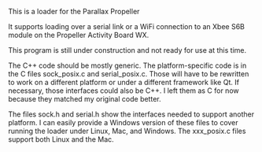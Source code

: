 This is a loader for the Parallax Propeller

It supports loading over a serial link or a WiFi connection to an Xbee S6B module on the
Propeller Activity Board WX.

This program is still under construction and not ready for use at this time.

The C++ code should be mostly generic. The platform-specific code is in the C files
sock_posix.c and serial_posix.c. Those will have to be rewritten to work on a different
platform or under a different framework like Qt. If necessary, those interfaces could
also be C++. I left them as C for now because they matched my original code better.

The files sock.h and serial.h show the interfaces needed to support another platform.
I can easily provide a Windows version of these files to cover running the loader
under Linux, Mac, and Windows. The xxx_posix.c files support both Linux and the Mac.
